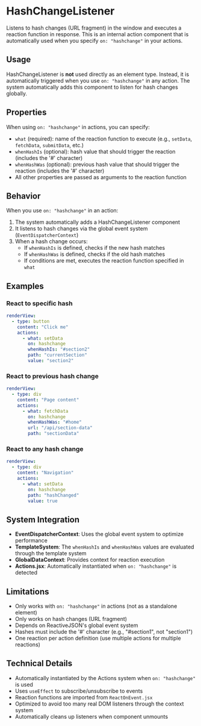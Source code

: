 # HashChangeListener

Listens to hash changes (URL fragment) in the window and executes a reaction function in response. This is an internal action component that is automatically used when you specify `on: "hashchange"` in your actions.

## Usage

HashChangeListener is **not** used directly as an element type. Instead, it is automatically triggered when you use `on: "hashchange"` in any action. The system automatically adds this component to listen for hash changes globally.

## Properties

When using `on: "hashchange"` in actions, you can specify:

- `what` (required): name of the reaction function to execute (e.g., `setData`, `fetchData`, `submitData`, etc.)
- `whenHashIs` (optional): hash value that should trigger the reaction (includes the '#' character)
- `whenHashWas` (optional): previous hash value that should trigger the reaction (includes the '#' character)
- All other properties are passed as arguments to the reaction function

## Behavior

When you use `on: "hashchange"` in an action:

1. The system automatically adds a HashChangeListener component
2. It listens to hash changes via the global event system (`EventDispatcherContext`)
3. When a hash change occurs:
   - If `whenHashIs` is defined, checks if the new hash matches
   - If `whenHashWas` is defined, checks if the old hash matches
   - If conditions are met, executes the reaction function specified in `what`

## Examples

### React to specific hash
```yaml
renderView:
  - type: button
    content: "Click me"
    actions:
      - what: setData
        on: hashchange
        whenHashIs: "#section2"
        path: "currentSection"
        value: "section2"
```

### React to previous hash change
```yaml
renderView:
  - type: div
    content: "Page content"
    actions:
      - what: fetchData
        on: hashchange
        whenHashWas: "#home"
        url: "/api/section-data"
        path: "sectionData"
```

### React to any hash change
```yaml
renderView:
  - type: div
    content: "Navigation"
    actions:
      - what: setData
        on: hashchange
        path: "hashChanged"
        value: true
```

## System Integration

- **EventDispatcherContext**: Uses the global event system to optimize performance
- **TemplateSystem**: The `whenHashIs` and `whenHashWas` values are evaluated through the template system
- **GlobalDataContext**: Provides context for reaction execution
- **Actions.jsx**: Automatically instantiated when `on: "hashchange"` is detected

## Limitations

- Only works with `on: "hashchange"` in actions (not as a standalone element)
- Only works on hash changes (URL fragment)
- Depends on ReactiveJSON's global event system
- Hashes must include the '#' character (e.g., "#section1", not "section1")
- One reaction per action definition (use multiple actions for multiple reactions)

## Technical Details

- Automatically instantiated by the Actions system when `on: "hashchange"` is used
- Uses `useEffect` to subscribe/unsubscribe to events
- Reaction functions are imported from `ReactOnEvent.jsx`
- Optimized to avoid too many real DOM listeners through the context system
- Automatically cleans up listeners when component unmounts 